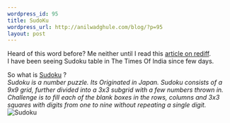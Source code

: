 ```yaml
--- 
wordpress_id: 95
title: SudoKu
wordpress_url: http://anilwadghule.com/blog/?p=95
layout: post
---
```

<p>Heard of this word before? Me neither until I read this <a href="http://in.rediff.com/money/2005/jun/03sud.htm" target="_blank">article on rediff</a>.<br />I have been seeing Sudoku table in The Times Of India since few days.</p>So what is <a href="http://www.sudoku.com/" target="_blank">Sudoku</a> ?<br /><em>Sudoku is a number puzzle. Its Originated in Japan. Sudoku consists of a 9x9 grid, further divided into a 3x3 subgrid with a few numbers thrown in. Challenge is to fill each of the blank boxes in the rows, columns and 3x3 squares with digits from one to nine without repeating a single digit.</em><br /><img alt="Sudoku" src="http://photos1.blogger.com/img/272/4539/1024/Sudoku.jpg" border="0" />
